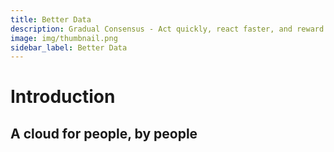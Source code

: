 ```yaml
---
title: Better Data
description: Gradual Consensus - Act quickly, react faster, and reward slowly.
image: img/thumbnail.png
sidebar_label: Better Data
---
```


# Introduction

<Description
  text="Distributed Cloud."
/>

## A cloud for people, by people
